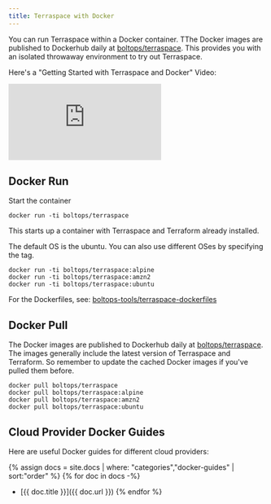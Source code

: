 ```yaml
---
title: Terraspace with Docker
---
```


You can run Terraspace within a Docker container. TThe Docker images are published to Dockerhub daily at [boltops/terraspace](https://hub.docker.com/r/boltops/terraspace). This provides you with an isolated throwaway environment to try out Terraspace.

Here's a "Getting Started with Terraspace and Docker" Video:

<div class="video-box"><div class="video-container"><iframe src="https://www.youtube.com/embed/GKE2DZtaJc8" frameborder="0" allowfullscreen=""></iframe></div></div>

## Docker Run

Start the container

    docker run -ti boltops/terraspace

This starts up a container with Terraspace and Terraform already installed.

The default OS is the ubuntu. You can also use different OSes by specifying the tag.

    docker run -ti boltops/terraspace:alpine
    docker run -ti boltops/terraspace:amzn2
    docker run -ti boltops/terraspace:ubuntu

For the Dockerfiles, see: [boltops-tools/terraspace-dockerfiles](https://github.com/boltops-tools/terraspace-dockerfiles)

## Docker Pull

The Docker images are published to Dockerhub daily at [boltops/terraspace](https://hub.docker.com/r/boltops/terraspace). The images generally include the latest version of Terraspace and Terraform. So remember to update the cached Docker images if you've pulled them before.

    docker pull boltops/terraspace
    docker pull boltops/terraspace:alpine
    docker pull boltops/terraspace:amzn2
    docker pull boltops/terraspace:ubuntu

## Cloud Provider Docker Guides

Here are useful Docker guides for different cloud providers:

{% assign docs = site.docs | where: "categories","docker-guides" | sort:"order" %}
{% for doc in docs -%}
* [{{ doc.title }}]({{ doc.url }})
{% endfor %}
